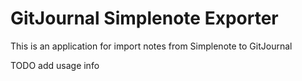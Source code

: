 # GitJournal Simplenote Exporter
This is an application for import notes from Simplenote to  GitJournal 

TODO add usage info